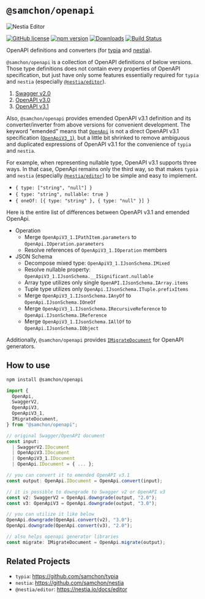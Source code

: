 # `@samchon/openapi`

![Nestia Editor](https://github.com/samchon/openapi/assets/13158709/350128f7-c159-4ba4-8f8c-743908ada8eb)

[![GitHub license](https://img.shields.io/badge/license-MIT-blue.svg)](https://github.com/samchon/openapi/blob/master/LICENSE)
[![npm version](https://img.shields.io/npm/v/@samchon/openapi.svg)](https://www.npmjs.com/package/@samchon/openapi)
[![Downloads](https://img.shields.io/npm/dm/@samchon/openapi.svg)](https://www.npmjs.com/package/@samchon/openapi)
[![Build Status](https://github.com/samchon/openapi/workflows/build/badge.svg)](https://github.com/samchon/openapi/actions?query=workflow%3Abuild)

OpenAPI definitions and converters (for [typia](https://github.com/samchon/typia) and [nestia](https://github.com/samchon/nestia)).

`@samchon/openapi` is a collection of OpenAPI definitions of below versions. Those type definitions does not contain every properties of OpenAPI specification, but just have only some features essentially required for `typia` and `nestia` (especially [`@nestia/editor`](https://nestia.io/docs/editor/)).

  1. [Swagger v2.0](https://github.com/samchon/openapi/blob/master/src/SwaggerV2.ts)
  2. [OpenAPI v3.0](https://github.com/samchon/openapi/blob/master/src/OpenApiV3.ts)
  3. [OpenAPI v3.1](https://github.com/samchon/openapi/blob/master/src/OpenApiV3_1.ts)

Also, `@samchon/openapi` provides emended OpenAPI v3.1 definition and its converter/inverter from above versions for convenient development. The keyword "emended" means that [`OpenApi`](https://github.com/samchon/openapi/blob/master/src/OpenApi.ts) is not a direct OpenAPI v3.1 specification ([`OpenApiV3_1`](https://github.com/samchon/openapi/blob/master/src/OpenApiV3_1.ts)), but a little bit shrinked to remove ambiguous and duplicated expressions of OpenAPI v3.1 for the convenience of `typia` and `nestia`.

For example, when representing nullable type, OpenAPI v3.1 supports three ways. In that case, OpenApi remains only the third way, so that makes `typia` and `nestia` (especially [`@nestia/editor`](https://nestia.io/docs/editor/)) to be simple and easy to implement.

  - `{ type: ["string", "null"] }`
  - `{ type: "string", nullable: true }`
  - `{ oneOf: [{ type: "string" }, { type: "null" }] }`

Here is the entire list of differences between OpenAPI v3.1 and emended OpenApi.

  - Operation
    - Merge `OpenApiV3_1.IPathItem.parameters` to `OpenApi.IOperation.parameters`
    - Resolve references of `OpenApiV3_1.IOperation` members
  - JSON Schema
    - Decompose mixed type: `OpenApiV3_1.IJsonSchema.IMixed`
    - Resolve nullable property: `OpenApiV3_1.IJsonSchema.__ISignificant.nullable`
    - Array type utilizes only single `OpenAPI.IJsonSchema.IArray.items`
    - Tuple type utilizes only `OpenApi.IJsonSchema.ITuple.prefixItems`
    - Merge `OpenApiV3_1.IJsonSchema.IAnyOf` to `OpenApi.IJsonSchema.IOneOf`
    - Merge `OpenApiV3_1.IJsonSchema.IRecursiveReference` to `OpenApi.IJsonSchema.IReference`
    - Merge `OpenApiV3_1.IJsonSchema.IAllOf` to `OpenApi.IJsonSchema.IObject`

Additionally, `@samchon/openapi` provides [`IMigrateDocument`](https://github.com/samchon/openapi/blob/master/src/IMigrateDocument.ts) for OpenAPI generators.




## How to use
```bash
npm install @samchon/openapi
```

```typescript
import {
  OpenApi,
  SwaggerV2,
  OpenApiV3,
  OpenApiV3_1,
  IMigrateDocument,
} from "@samchon/openapi";

// original Swagger/OpenAPI document
const input: 
  | SwaggerV2.IDocument
  | OpenApiV3.IDocument
  | OpenApiV3_1.IDocument
  | OpenApi.IDocument = { ... };

// you can convert it to emended OpenAPI v3.1
const output: OpenApi.IDocument = OpenApi.convert(input);

// it is possible to downgrade to Swagger v2 or OpenAPI v3
const v2: SwaggerV2 = OpenApi.downgrade(output, "2.0");
const v3: OpenApiV3 = OpenApi.downgrade(output, "3.0");

// you can utilize it like below
OpenApi.downgrade(OpenApi.convert(v2), "3.0");
OpenApi.downgrade(OpenApi.convert(v3), "2.0");

// also helps openapi generator libraries
const migrate: IMigrateDocument = OpenApi.migrate(output);
```



## Related Projects
  - `typia`: https://github.com/samchon/typia
  - `nestia`: https://github.com/samchon/nestia
  - `@nestia/editor`: https://nestia.io/docs/editor
